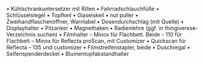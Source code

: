 • Kühlschrankuntersetzer mit Rillen
• Fahrradschlauchfüße
• Schlüsselsiegel
• Topfkeil
• Glaseiskeil
• nut puller
• Zweihandflaschenöffner, Warnlabel
• Dosendurchschlag (mit Quelle)
• Displayhalter
• Pilzanker
• Magnethaken
• Radienlehre (ggf. in thingiverese-Verzeichnis suchen)
• Filmhalter
  – Minox für Flachbett. Beide
  – 110 für Flachbett
  – Minox für Reflecta proScan, mit Customizer
• Quickscan für Reflecta
  – 135 und customizer
• Filmstreifenstapler, beide
• Duschregal
• Seifenspenderdeckel
• Blumentopfabstandhalter
